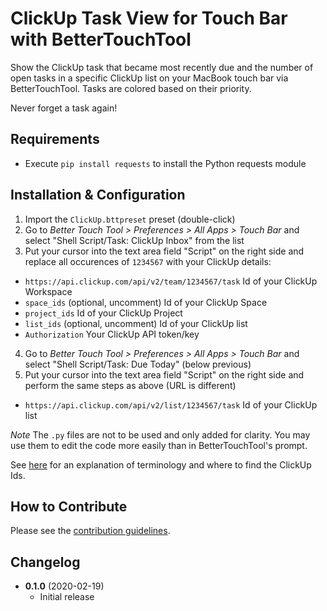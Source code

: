 # ClickUp Task View for Touch Bar with BetterTouchTool
Show the ClickUp task that became most recently due and the number of open tasks in a specific ClickUp list on your MacBook touch bar via BetterTouchTool. Tasks are colored based on their priority.

Never forget a task again!

## Requirements
- Execute `pip install requests` to install the Python requests module

## Installation & Configuration
1. Import the `ClickUp.bttpreset` preset (double-click)
2. Go to *Better Touch Tool > Preferences > All Apps > Touch Bar* and select "Shell Script/Task: ClickUp Inbox" from the list
3. Put your cursor into the text area field "Script" on the right side and replace all occurences of `1234567` with your ClickUp details:
- `https://api.clickup.com/api/v2/team/1234567/task` Id of your ClickUp Workspace
- `space_ids` (optional, uncomment) Id of your ClickUp Space
- `project_ids` Id of your ClickUp Project
- `list_ids` (optional, uncomment) Id of your ClickUp list
- `Authorization` Your ClickUp API token/key
4. Go to *Better Touch Tool > Preferences > All Apps > Touch Bar* and select "Shell Script/Task: Due Today" (below previous)
5. Put your cursor into the text area field "Script" on the right side and perform the same steps as above (URL is different)
- `https://api.clickup.com/api/v2/list/1234567/task` Id of your ClickUp list

*Note* The `.py` files are not to be used and only added for clarity. You may use them to edit the code more easily than in BetterTouchTool's prompt.

See [here](https://github.com/mschmidtkorth/alfred-clickup-msk#clickup-terminology) for an explanation of terminology and where to find the ClickUp Ids.

## How to Contribute

Please see the [contribution guidelines](CONTRIBUTING.md).

## Changelog

- **0.1.0** (2020-02-19)
  - Initial release